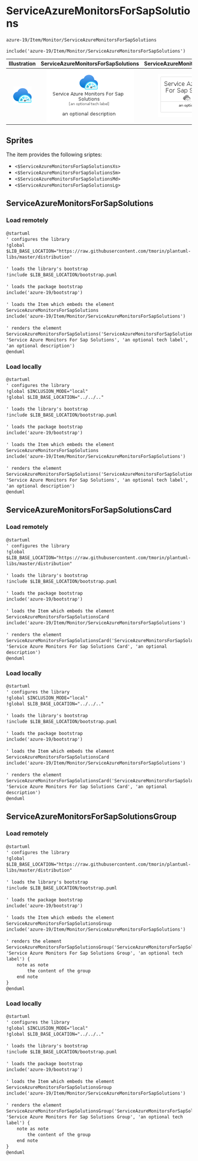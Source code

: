 # ServiceAzureMonitorsForSapSolutions


```text
azure-19/Item/Monitor/ServiceAzureMonitorsForSapSolutions
```

```text
include('azure-19/Item/Monitor/ServiceAzureMonitorsForSapSolutions')
```



| Illustration | ServiceAzureMonitorsForSapSolutions | ServiceAzureMonitorsForSapSolutionsCard | ServiceAzureMonitorsForSapSolutionsGroup |
| :---: | :---: | :---: | :---: |
| ![illustration for Illustration](../../../azure-19/Item/Monitor/ServiceAzureMonitorsForSapSolutions.png) | ![illustration for ServiceAzureMonitorsForSapSolutions](../../../azure-19/Item/Monitor/ServiceAzureMonitorsForSapSolutions.Local.png) | ![illustration for ServiceAzureMonitorsForSapSolutionsCard](../../../azure-19/Item/Monitor/ServiceAzureMonitorsForSapSolutionsCard.Local.png) | ![illustration for ServiceAzureMonitorsForSapSolutionsGroup](../../../azure-19/Item/Monitor/ServiceAzureMonitorsForSapSolutionsGroup.Local.png) |



## Sprites
The item provides the following sriptes:

- `<$ServiceAzureMonitorsForSapSolutionsXs>`
- `<$ServiceAzureMonitorsForSapSolutionsSm>`
- `<$ServiceAzureMonitorsForSapSolutionsMd>`
- `<$ServiceAzureMonitorsForSapSolutionsLg>`





## ServiceAzureMonitorsForSapSolutions

### Load remotely
```plantuml
@startuml
' configures the library
!global $LIB_BASE_LOCATION="https://raw.githubusercontent.com/tmorin/plantuml-libs/master/distribution"

' loads the library's bootstrap
!include $LIB_BASE_LOCATION/bootstrap.puml

' loads the package bootstrap
include('azure-19/bootstrap')

' loads the Item which embeds the element ServiceAzureMonitorsForSapSolutions
include('azure-19/Item/Monitor/ServiceAzureMonitorsForSapSolutions')

' renders the element
ServiceAzureMonitorsForSapSolutions('ServiceAzureMonitorsForSapSolutions', 'Service Azure Monitors For Sap Solutions', 'an optional tech label', 'an optional description')
@enduml
```

### Load locally
```plantuml
@startuml
' configures the library
!global $INCLUSION_MODE="local"
!global $LIB_BASE_LOCATION="../../.."

' loads the library's bootstrap
!include $LIB_BASE_LOCATION/bootstrap.puml

' loads the package bootstrap
include('azure-19/bootstrap')

' loads the Item which embeds the element ServiceAzureMonitorsForSapSolutions
include('azure-19/Item/Monitor/ServiceAzureMonitorsForSapSolutions')

' renders the element
ServiceAzureMonitorsForSapSolutions('ServiceAzureMonitorsForSapSolutions', 'Service Azure Monitors For Sap Solutions', 'an optional tech label', 'an optional description')
@enduml
```

## ServiceAzureMonitorsForSapSolutionsCard

### Load remotely
```plantuml
@startuml
' configures the library
!global $LIB_BASE_LOCATION="https://raw.githubusercontent.com/tmorin/plantuml-libs/master/distribution"

' loads the library's bootstrap
!include $LIB_BASE_LOCATION/bootstrap.puml

' loads the package bootstrap
include('azure-19/bootstrap')

' loads the Item which embeds the element ServiceAzureMonitorsForSapSolutionsCard
include('azure-19/Item/Monitor/ServiceAzureMonitorsForSapSolutions')

' renders the element
ServiceAzureMonitorsForSapSolutionsCard('ServiceAzureMonitorsForSapSolutionsCard', 'Service Azure Monitors For Sap Solutions Card', 'an optional description')
@enduml
```

### Load locally
```plantuml
@startuml
' configures the library
!global $INCLUSION_MODE="local"
!global $LIB_BASE_LOCATION="../../.."

' loads the library's bootstrap
!include $LIB_BASE_LOCATION/bootstrap.puml

' loads the package bootstrap
include('azure-19/bootstrap')

' loads the Item which embeds the element ServiceAzureMonitorsForSapSolutionsCard
include('azure-19/Item/Monitor/ServiceAzureMonitorsForSapSolutions')

' renders the element
ServiceAzureMonitorsForSapSolutionsCard('ServiceAzureMonitorsForSapSolutionsCard', 'Service Azure Monitors For Sap Solutions Card', 'an optional description')
@enduml
```

## ServiceAzureMonitorsForSapSolutionsGroup

### Load remotely
```plantuml
@startuml
' configures the library
!global $LIB_BASE_LOCATION="https://raw.githubusercontent.com/tmorin/plantuml-libs/master/distribution"

' loads the library's bootstrap
!include $LIB_BASE_LOCATION/bootstrap.puml

' loads the package bootstrap
include('azure-19/bootstrap')

' loads the Item which embeds the element ServiceAzureMonitorsForSapSolutionsGroup
include('azure-19/Item/Monitor/ServiceAzureMonitorsForSapSolutions')

' renders the element
ServiceAzureMonitorsForSapSolutionsGroup('ServiceAzureMonitorsForSapSolutionsGroup', 'Service Azure Monitors For Sap Solutions Group', 'an optional tech label') {
    note as note
        the content of the group
    end note
}
@enduml
```

### Load locally
```plantuml
@startuml
' configures the library
!global $INCLUSION_MODE="local"
!global $LIB_BASE_LOCATION="../../.."

' loads the library's bootstrap
!include $LIB_BASE_LOCATION/bootstrap.puml

' loads the package bootstrap
include('azure-19/bootstrap')

' loads the Item which embeds the element ServiceAzureMonitorsForSapSolutionsGroup
include('azure-19/Item/Monitor/ServiceAzureMonitorsForSapSolutions')

' renders the element
ServiceAzureMonitorsForSapSolutionsGroup('ServiceAzureMonitorsForSapSolutionsGroup', 'Service Azure Monitors For Sap Solutions Group', 'an optional tech label') {
    note as note
        the content of the group
    end note
}
@enduml
```

